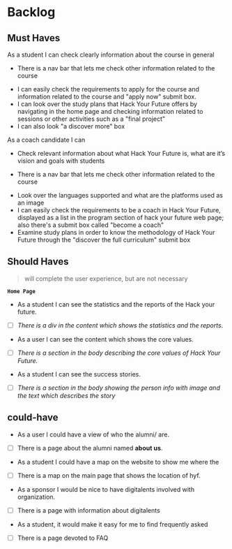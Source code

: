 # Backlog

## Must Haves

<!----Introduction to the course and what HYF offers--->

As a student I can check clearly information about the course in general

<!---Nav bar in the home page of HYF-->

- There is a nav bar that lets me check other information related to the course
<!--a list of requirements displayed, and apply now submit box-->

- I can easily check the requirements to apply for the course and information
  related to the course and "apply now" submit box.
  <!--information related to the course displayed in the program section--->
- I can look over the study plans that Hack Your Future offers by navigating in
  the home page and checking information related to sessions or other activities
  such as a "final project"
- I can also look "a discover more" box

As a coach candidate I can

<!---introduction in the home page--->

- Check relevant information about what Hack Your Future is, what are it’s
vision and goals with students
<!---Nav bar in the home page of HYF-->
- There is a nav bar that lets me check other information related to the course
<!--information displayed  in the program section-->
- Look over the languages supported and what are the platforms used as an image
- I can easily check the requirements to be a coach in Hack Your Future,
  displayed as a list in the program section of hack your future web page; also
  there's a submit box called "become a coach"
- Examine study plans in order to know the methodology of Hack Your Future
  through the "discover the full curriculum" submit box

## Should Haves

> will complete the user experience, but are not necessary

**`Home Page`**

<!-- The Content that shows the Reports and statistics -->

- As a student I can see the statistics and the reports of the Hack your future.
- [ ] _There is a div in the content which shows the statistics and the
      reports_.

<!-- The Content that shows the Core values -->

- As a user I can see the content which shows the core values.
- [ ] _There is a section in the body describing the core values of Hack Your
      Future._

<!-- The Section that shows the Success Stories-->

- As a student I can see the success stories.
- [ ] _There is a section in the body showing the person info with image and the
      text which describes the story_

## could-have

<!-- Getting to know the Team -->

- As a user I could have a view of who the alumni/ are.
- [ ] There is a page about the alumni named **about us**.

<!-- Map that shows the location of the headquarter-->

- As a student I could have a map on the website to show me where the
- [ ] There is a map on the main page that shows the location of hyf.

<!-- Digitalents -->

- As a sponsor I would be nice to have digitalents involved with organization.
- [ ] There is a page with information about digitalents

<!-- FAQ -->

- As a student, it would make it easy for me to find frequently asked
- [ ] There is a page devoted to FAQ
